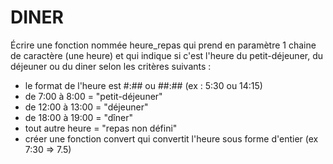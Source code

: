 # DINER

Écrire une fonction nommée heure_repas qui prend en paramètre 1 chaine de caractère (une heure) et qui indique si c'est l'heure du petit-déjeuner, du déjeuner ou du diner selon les critères suivants :

- le format de l'heure est #:## ou ##:## (ex : 5:30 ou 14:15)
- de 7:00 à 8:00 = "petit-déjeuner"
- de 12:00 à 13:00 = "déjeuner"
- de 18:00 à 19:00 = "dîner"
- tout autre heure = "repas non défini"
- créer une fonction convert qui convertit l'heure sous forme d'entier (ex 7:30 => 7.5)
